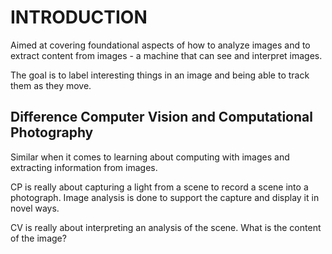 # INTRODUCTION

Aimed at covering foundational aspects of how to analyze images and to extract content from images - a machine that can see and interpret images.

The goal is to label interesting things in an image and being able to track them as they move.

## Difference Computer Vision and Computational Photography

Similar when it comes to learning about computing with images and extracting information from images.

CP is really about capturing a light from a scene to record a scene into a photograph. Image analysis is done to support the capture and display it in novel ways.

CV is really about interpreting an analysis of the scene. What is the content of the image?
